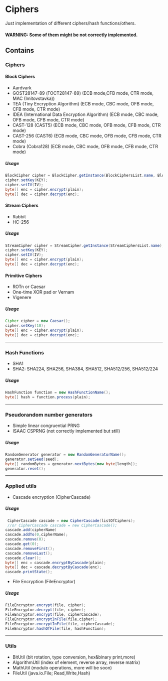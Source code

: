# Ciphers


Just implementation of different ciphers/hash functions/others.


#### WARNING: Some of them might be not correctly implemented.

## Contains 
### Ciphers
#### Block Ciphers
* Aardvark
* GOST28147-89 (ГОСТ28147-89) (ECB mode,CFB mode, CTR mode, MAC (Imitovstavka)) 
* TEA (Tiny Encryption Algorithm) (ECB mode, CBC mode, OFB mode, CFB mode, CTR mode)
* IDEA (International Data Encryption Algorithm) (ECB mode, CBC mode, OFB mode, CFB mode, CTR mode)
* CAST-128 (CAST5) (ECB mode, CBC mode, OFB mode, CFB mode, CTR mode)
* CAST-256 (CAST6) (ECB mode, CBC mode, OFB mode, CFB mode, CTR mode)
* Cobra (Cobra128) (ECB mode, CBC mode, OFB mode, CFB mode, CTR mode)

##### Usage 
```java
BlockCipher cipher = BlockCipher.getInstance(BlockCiphersList.name, BlockCipher.mode);
cipher.setKey(KEY);
cipher.setIV(IV);
byte[] enc = cipher.encrypt(plain);
byte[] dec = cipher.decrypt(enc);
```

#### Stream Ciphers
* Rabbit
* HC-256

##### Usage 
```java
StreamCipher cipher = StreamCipher.getInstance(StreamCiphersList.name);
cipher.setKey(KEY);
cipher.setIV(IV);
byte[] enc = cipher.encrypt(plain);
byte[] dec = cipher.decrypt(enc);
```

#### Primitive Ciphers
* ROTn or Caesar
* One-time XOR pad or Vernam
* Vigenere

##### Usage
```java
Cipher cipher = new Caesar();
cipher.setKey(10);
byte[] enc = cipher.encrypt(plain);
byte[] dec = cipher.decrypt(enc);
```

***
### Hash Functions
* SHA1
* SHA2: SHA224, SHA256, SHA384, SHA512, SHA512/256, SHA512/224

##### Usage
```java
HashFunction function = new HashFunctionName();
byte[] hash = function.process(plain);
```

***
### Pseudorandom number generators
* Simple linear congruential PRNG
* ISAAC CSPRNG (not correctly implemented but still)


##### Usage
```java
RandomGenerator generator = new RandomGeneratorName();
generator.setSeed(seed);
byte[] randomBytes = generator.nextBytes(new byte[length]);
generator.reset();
```

***

### Applied utils
* Cascade encryption (CipherCascade)

##### Usage
```java
 CipherCascade cascade = new CipherCascade(listOfCiphers);
 //or CipherCascade cascade = new CipherCascade();       
cascade.add(cipherName)
cascade.addTo(0,cipherName);
cascade.remove(0);
cascade.get(0);
cascade.removeFirst();
cascade.removeLast();
cascade.clear();
byte[] enc = cascade.encryptByCascade(plain);
byte[] dec = cascade.decryptByCascade(enc);
cascade.printState();
```

* File Encryption (FileEncryptor)

##### Usage
```java
FileEncryptor.encrypt(file, cipher);
FileEncryptor.decrypt(file, cipher);
FileEncryptor.encrypt(file, cipherCascade);
FileEncryptor.encryptInFile(file,cipher);
FileEncryptor.encryptInFile(file, cipherCascade);
FileEncryptor.hashOfFile(file, hashFunction);
```


***

### Utils
* BitUtil (bit rotation, type conversion, hex&binary print,more)
* AlgorithmUtil (index of element, reverse array, reverse matrix)
* MathUtil (modulo operations, more will be soon)
* FileUtil (java.io.File; Read,Write,Hash)





